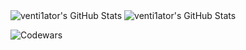 <img src="https://github-readme-stats.vercel.app/api?username=venti1ator&theme=tokyonight&show_icons=true&hide_border=true&count_private=true" alt="venti1ator's GitHub Stats" />



<img src="https://streak-stats.demolab.com?user=venti1ator&theme=tokyonight&hide_border=true" alt="venti1ator's GitHub Stats" />



![Codewars](https://github.r2v.ch/codewars?user=Bobe123)
